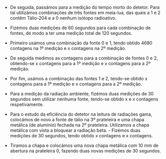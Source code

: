 - De seguida, passámos para a medição do tempo morto do detetor. Para tal utilizámos combinações de três fontes em meia-lua, das quais a 1 e 2 contêm Tálio-204 e a 0 nenhum isótopo radioativo.
- Fizémos duas medições de 60 segundos para cada combinação de fontes, de modo a ter uma medição total de 120 segundos.
- Primeiro usámos uma combinação da fonte 0 e 1, tendo obtido 4680 contagens na 1º medição e x contagens na 2º medição.
- De seguida medimos as contagens para a combinação de fontes 0 e 2, obtendo-se x contagens para a 1º medição e x contagens para a 2º medição.
- Por fim, usámos a combinação das fontes 1 e 2, tendo-se obtido x contagens para a 1º medição e x contagens para a 2º medição.
- Para a medição da radiação ambiente, fizémos duas medições de 30 segundos sem utilizar nenhuma fonte, tendo-se obtido x e x contagens respetivamente.

- Para o estudo da eficiência do detetor na leitura de radiações gama, colocámos de novo a fonte de tálio na 3º prateleira e uma chapa metálica (de alumínio) fechada na 2º prateleira. Utilizamos a chapa metálica com vista a bloquear a radiação beta. - Fizémos duas medições de 30 segundos, tendo obtido x contagens e x contagens.
- Tiramos a chapa e colocámos uma nova chapa metálica com 10 mm de abertura na prateleira 0, fazendo duas novas medições de 30 segundos.